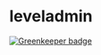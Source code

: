 # leveladmin

[![Greenkeeper badge](https://badges.greenkeeper.io/cosmosgenius/leveladmin.svg)](https://greenkeeper.io/)